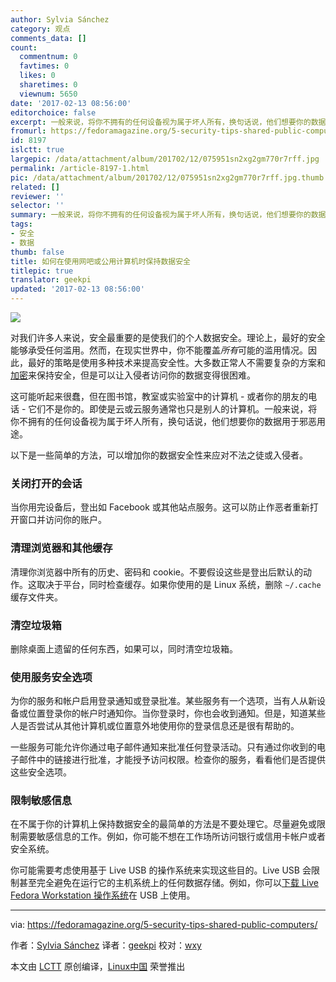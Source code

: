 ```yaml
---
author: Sylvia Sánchez
category: 观点
comments_data: []
count:
  commentnum: 0
  favtimes: 0
  likes: 0
  sharetimes: 0
  viewnum: 5650
date: '2017-02-13 08:56:00'
editorchoice: false
excerpt: 一般来说，将你不拥有的任何设备视为属于坏人所有，换句话说，他们想要你的数据用于邪恶用途。
fromurl: https://fedoramagazine.org/5-security-tips-shared-public-computers/
id: 8197
islctt: true
largepic: /data/attachment/album/201702/12/075951sn2xg2gm770r7rff.jpg
permalink: /article-8197-1.html
pic: /data/attachment/album/201702/12/075951sn2xg2gm770r7rff.jpg.thumb.jpg
related: []
reviewer: ''
selector: ''
summary: 一般来说，将你不拥有的任何设备视为属于坏人所有，换句话说，他们想要你的数据用于邪恶用途。
tags:
- 安全
- 数据
thumb: false
title: 如何在使用网吧或公用计算机时保持数据安全
titlepic: true
translator: geekpi
updated: '2017-02-13 08:56:00'
---
```


![](/data/attachment/album/201702/12/075951sn2xg2gm770r7rff.jpg)


对我们许多人来说，安全最重要的是使我们的个人数据安全。理论上，最好的安全能够承受任何滥用。然而，在现实世界中，你不能覆盖*所有*可能的滥用情况。因此，最好的策略是使用多种技术来提高安全性。大多数正常人不需要复杂的方案和[加密](https://en.wikipedia.org/wiki/Cryptography)来保持安全，但是可以让入侵者访问你的数据变得很困难。


这可能听起来很蠢，但在图书馆，教室或实验室中的计算机 - 或者你的朋友的电话 - 它们不是你的。即使是云或云服务通常也只是别人的计算机。一般来说，将你不拥有的任何设备视为属于坏人所有，换句话说，他们想要你的数据用于邪恶用途。


以下是一些简单的方法，可以增加你的数据安全性来应对不法之徒或入侵者。


### 关闭打开的会话


当你用完设备后，登出如 Facebook 或其他站点服务。这可以防止作恶者重新打开窗口并访问你的账户。


### 清理浏览器和其他缓存


清理你浏览器中所有的历史、密码和 cookie。不要假设这些是登出后默认的动作。这取决于平台，同时检查缓存。如果你使用的是 Linux 系统，删除 `~/.cache` 缓存文件夹。


### 清空垃圾箱


删除桌面上遗留的任何东西，如果可以，同时清空垃圾箱。


### 使用服务安全选项


为你的服务和帐户启用登录通知或登录批准。某些服务有一个选项，当有人从新设备或位置登录你的帐户时通知你。当你登录时，你也会收到通知。但是，知道某些人是否尝试从其他计算机或位置意外地使用你的登录信息还是很有帮助的。


一些服务可能允许你通过电子邮件通知来批准任何登录活动。只有通过你收到的电子邮件中的链接进行批准，才能授予访问权限。检查你的服务，看看他们是否提供这些安全选项。


### 限制敏感信息


在不属于你的计算机上保持数据安全的最简单的方法是不要处理它。尽量避免或限制需要敏感信息的工作。例如，你可能不想在工作场所访问银行或信用卡帐户或者安全系统。


你可能需要考虑使用基于 Live USB 的操作系统来实现这些目的。Live USB 会限制甚至完全避免在运行它的主机系统上的任何数据存储。例如，你可以[下载 Live Fedora Workstation 操作系统](https://getfedora.org/workstation/download/)在 USB 上使用。




---


via: <https://fedoramagazine.org/5-security-tips-shared-public-computers/>


作者：[Sylvia Sánchez](http://lailah.id.fedoraproject.org/) 译者：[geekpi](https://github.com/geekpi) 校对：[wxy](https://github.com/wxy)


本文由 [LCTT](https://github.com/LCTT/TranslateProject) 原创编译，[Linux中国](https://linux.cn/) 荣誉推出